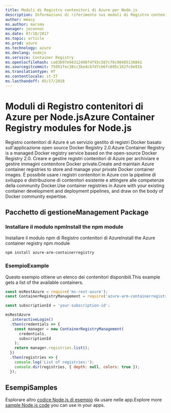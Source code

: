 ```yaml
---
title: Moduli di Registro contenitori di Azure per Node.js
description: Informazioni di riferimento sui moduli di Registro contenitori di Azure per Node.js
author: mmacy
ms.author: marsma
manager: jeconnoc
ms.date: 07/18/2017
ms.topic: article
ms.prod: azure
ms.technology: azure
ms.devlang: nodejs
ms.service: Container Registry
ms.openlocfilehash: ca83b97e94312498f4f93c587cf0c90485136841
ms.sourcegitcommit: 75051fec38cc3be4cb7d7cb6fc695c162fc0e91b
ms.translationtype: HT
ms.contentlocale: it-IT
ms.lasthandoff: 05/17/2018
---
```

# <a name="azure-container-registry-modules-for-nodejs"></a><span data-ttu-id="4307c-103">Moduli di Registro contenitori di Azure per Node.js</span><span class="sxs-lookup"><span data-stu-id="4307c-103">Azure Container Registry modules for Node.js</span></span>

<span data-ttu-id="4307c-104">Registro contenitori di Azure è un servizio gestito di registri Docker basato sull'applicazione open source Docker Registry 2.0.</span><span class="sxs-lookup"><span data-stu-id="4307c-104">Azure Container Registry is a managed Docker registry service based on the open-source Docker Registry 2.0.</span></span> <span data-ttu-id="4307c-105">Creare e gestire registri contenitori di Azure per archiviare e gestire immagini contenitore Docker private.</span><span class="sxs-lookup"><span data-stu-id="4307c-105">Create and maintain Azure container registries to store and manage your private Docker container images.</span></span> <span data-ttu-id="4307c-106">È possibile usare i registri contenitori in Azure con la pipeline di sviluppo e distribuzione di contenitori esistente e attingere alle competenze della community Docker.</span><span class="sxs-lookup"><span data-stu-id="4307c-106">Use container registries in Azure with your existing container development and deployment pipelines, and draw on the body of Docker community expertise.</span></span>

## <a name="management-package"></a><span data-ttu-id="4307c-107">Pacchetto di gestione</span><span class="sxs-lookup"><span data-stu-id="4307c-107">Management Package</span></span>

### <a name="install-the-npm-module"></a><span data-ttu-id="4307c-108">Installare il modulo npm</span><span class="sxs-lookup"><span data-stu-id="4307c-108">Install the npm module</span></span>

<span data-ttu-id="4307c-109">Installare il modulo npm di Registro contenitori di Azure</span><span class="sxs-lookup"><span data-stu-id="4307c-109">Install the Azure container registry npm module</span></span>

```bash
npm install azure-arm-containerregistry
```

### <a name="example"></a><span data-ttu-id="4307c-110">Esempio</span><span class="sxs-lookup"><span data-stu-id="4307c-110">Example</span></span>

<span data-ttu-id="4307c-111">Questo esempio ottiene un elenco dei contenitori disponibili.</span><span class="sxs-lookup"><span data-stu-id="4307c-111">This example gets a list of the available containers.</span></span>

```javascript
const msRestAzure = require('ms-rest-azure');
const ContainerRegistryManagement = require('azure-arm-containerregistry');

const subscriptionId = 'your-subscription-id';

msRestAzure
  .interactiveLogin()
  .then(credentials => {
    const manager = new ContainerRegistryManagement(
      credentials,
      subscriptionId
    );
    return manager.registries.list();
  })
  .then(registries => {
    console.log('List of registries:');
    console.dir(registries, { depth: null, colors: true });
  });
```

## <a name="samples"></a><span data-ttu-id="4307c-112">Esempi</span><span class="sxs-lookup"><span data-stu-id="4307c-112">Samples</span></span>

<span data-ttu-id="4307c-113">Esplorare altro [codice Node.js di esempio](https://azure.microsoft.com/resources/samples/?platform=nodejs) da usare nelle app.</span><span class="sxs-lookup"><span data-stu-id="4307c-113">Explore more [sample Node.js code](https://azure.microsoft.com/resources/samples/?platform=nodejs) you can use in your apps.</span></span>
